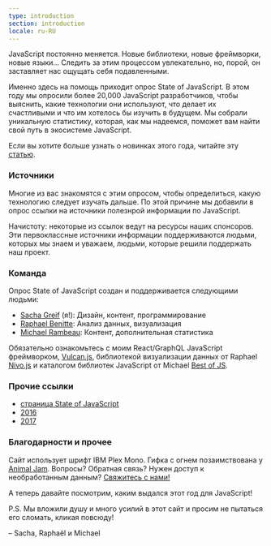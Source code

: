 ```yaml
---
type: introduction
section: introduction
locale: ru-RU
---
```


<span class="first-line"><span class="first-letter">JavaScript</span> постоянно
меняется.</span> Новые библиотеки, новые фреймворки, новые языки… Следить за этим процессом увлекательно, но, порой, он заставляет нас ощущать себя подавленными.

Именно здесь на помощь приходит опрос State of JavaScript. В этом году мы опросили более 20,000 JavaScript разработчиков, чтобы выяснить, какие технологии они используют, что делает их счастливыми и что им хотелось бы изучить в будущем. Мы собрали уникальную статистику, которая, как мы надеемся, поможет вам
найти свой путь в экосистеме JavaScript.

Если вы хотите больше узнать о новинках этого года, читайте эту 
[статью](https://medium.freecodecamp.org/the-state-of-javascript-2018-8322bcc51bd8).

### Источники

Многие из вас знакомятся с этим опросом, чтобы определиться, какую технологию следует изучать дальше. По этой причине мы добавили в опрос ссылки на источники полезнрой информации по JavaScript.

Начистоту: некоторые из ссылок ведут на ресурсы наших спонсоров. Эти первоклассные источники информации поддерживаются людьми, которых мы знаем и уважаем, людьми, которые решили поддержать наш проект.

### Команда

Опрос State of JavaScript создан и поддерживается следующими людьми:

- [Sacha Greif](https://twitter.com/sachagreif) (я!): Дизайн, контент, программирование
- [Raphael Benitte](https://twitter.com/benitteraphael): Анализ данных, визуализация
- [Michael Rambeau](https://twitter.com/michaelrambeau): Контент, дополнительная статистика

Обязательно ознакомьтесь с моим React/GraphQL JavaScript фреймворком, [Vulcan.js](http://vulcanjs.org), библиотекой визуализации данных от Raphael [Nivo.js](https://nivo.rocks) и каталогом библиотек JavaScript от Michael [Best of JS](https://bestofjs.org).

### Прочие ссылки

- [страница State of JavaScript](https://stateofjs.com)
- [2016](https://2016.stateofjs.com/)
- [2017](https://2017.stateofjs.com/)

### Благодарности и прочее

Сайт использует шрифт IBM Plex Mono. Гифка с огнем позаимствована у
[Animal Jam](https://animal-jam-roleplay.wikia.com/wiki/File:Pixel-fire-gif-1.gif).
Вопросы? Обратная связь? Нужен доступ к необработанным данным? [Свяжитесь с нами!](mailto:hello@stateofjs.com)

А теперь давайте посмотрим, каким выдался этот год для JavaScript!

P.S. Мы вложили душу и много усилий в этот сайт и просим не пытаться его сломать, кликая повсюду!

<span class="conclusion__byline">– Sacha, Raphaël и Michael</span>
